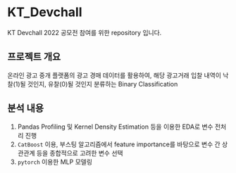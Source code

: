 # KT_Devchall
KT Devchall 2022 공모전 참여를 위한 repository 입니다.

## 프로젝트 개요
온라인 광고 중개 플랫폼의 광고 경매 데이터를 활용하여,
해당 광고거래 입찰 내역이 낙찰(1)될 것인지, 유찰(0)될 것인지 분류하는 Binary Classification

## 분석 내용
1. Pandas Profiling 및 Kernel Density Estimation 등을 이용한 EDA로 변수 전처리 진행
2. `CatBoost` 이용, 부스팅 알고리즘에서 feature importance를 바탕으로 변수 간 상관관계 등을 종합적으로 고려한 변수 선택
3. `pytorch` 이용한 MLP 모델링